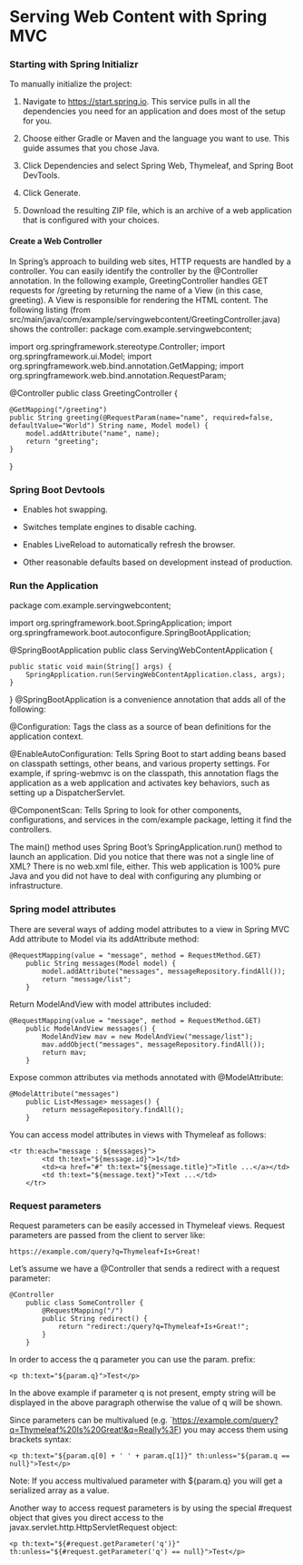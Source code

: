 # Serving Web Content with Spring MVC
### Starting with Spring Initializr
To manually initialize the project:

1. Navigate to https://start.spring.io. This service pulls in all the dependencies you need for an application and does most of the setup for you.

2. Choose either Gradle or Maven and the language you want to use. This guide assumes that you chose Java.

3. Click Dependencies and select Spring Web, Thymeleaf, and Spring Boot DevTools.

4. Click Generate.

5. Download the resulting ZIP file, which is an archive of a web application that is configured 
with your choices.

#### Create a Web Controller
In Spring’s approach to building web sites, HTTP requests are handled by a controller. You can easily identify the controller by the @Controller annotation. In the following example, GreetingController handles GET requests for /greeting by returning the name of a View (in this case, greeting). A View is responsible for rendering the HTML content. The following listing (from src/main/java/com/example/servingwebcontent/GreetingController.java) shows the controller:
package com.example.servingwebcontent;

import org.springframework.stereotype.Controller;
import org.springframework.ui.Model;
import org.springframework.web.bind.annotation.GetMapping;
import org.springframework.web.bind.annotation.RequestParam;

@Controller
public class GreetingController {

	@GetMapping("/greeting")
	public String greeting(@RequestParam(name="name", required=false, defaultValue="World") String name, Model model) {
		model.addAttribute("name", name);
		return "greeting";
	}

}
### Spring Boot Devtools
* Enables hot swapping.

* Switches template engines to disable caching.

* Enables LiveReload to automatically refresh the browser.

* Other reasonable defaults based on development instead of production.
### Run the Application
package com.example.servingwebcontent;

import org.springframework.boot.SpringApplication;
import org.springframework.boot.autoconfigure.SpringBootApplication;

@SpringBootApplication
public class ServingWebContentApplication {

    public static void main(String[] args) {
        SpringApplication.run(ServingWebContentApplication.class, args);
    }

}
@SpringBootApplication is a convenience annotation that adds all of the following:

@Configuration: Tags the class as a source of bean definitions for the application context.

@EnableAutoConfiguration: Tells Spring Boot to start adding beans based on classpath settings, other beans, and various property settings. For example, if spring-webmvc is on the classpath, this annotation flags the application as a web application and activates key behaviors, such as setting up a DispatcherServlet.

@ComponentScan: Tells Spring to look for other components, configurations, and services in the com/example package, letting it find the controllers.

The main() method uses Spring Boot’s SpringApplication.run() method to launch an application. Did you notice that there was not a single line of XML? There is no web.xml file, either. This web application is 100% pure Java and you did not have to deal with configuring any plumbing or infrastructure.

### Spring model attributes
There are several ways of adding model attributes to a view in Spring MVC
Add attribute to Model via its addAttribute method:

    @RequestMapping(value = "message", method = RequestMethod.GET)
        public String messages(Model model) {
            model.addAttribute("messages", messageRepository.findAll());
            return "message/list";
        }
Return ModelAndView with model attributes included:

    @RequestMapping(value = "message", method = RequestMethod.GET)
        public ModelAndView messages() {
            ModelAndView mav = new ModelAndView("message/list");
            mav.addObject("messages", messageRepository.findAll());
            return mav;
        }
Expose common attributes via methods annotated with @ModelAttribute:

    @ModelAttribute("messages")
        public List<Message> messages() {
            return messageRepository.findAll();
        }
You can access model attributes in views with Thymeleaf as follows:

    <tr th:each="message : ${messages}">
            <td th:text="${message.id}">1</td>
            <td><a href="#" th:text="${message.title}">Title ...</a></td>
            <td th:text="${message.text}">Text ...</td>
        </tr>

### Request parameters
Request parameters can be easily accessed in Thymeleaf views. Request parameters are passed from the client to server like:

    https://example.com/query?q=Thymeleaf+Is+Great!
Let’s assume we have a @Controller that sends a redirect with a request parameter:

    @Controller
        public class SomeController {
            @RequestMapping("/")
            public String redirect() {
                return "redirect:/query?q=Thymeleaf+Is+Great!";
            }
        }
In order to access the q parameter you can use the param. prefix:

    <p th:text="${param.q}">Test</p>
In the above example if parameter q is not present, empty string will be displayed in the above paragraph otherwise the value of q will be shown.

Since parameters can be multivalued (e.g. `https://example.com/query?q=Thymeleaf%20Is%20Great!&q=Really%3F) you may access them using brackets syntax:

    <p th:text="${param.q[0] + ' ' + param.q[1]}" th:unless="${param.q == null}">Test</p>
Note: If you access multivalued parameter with ${param.q} you will get a serialized array as a value.

Another way to access request parameters is by using the special #request object that gives you direct access to the javax.servlet.http.HttpServletRequest object:

    <p th:text="${#request.getParameter('q')}" th:unless="${#request.getParameter('q') == null}">Test</p>

